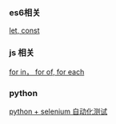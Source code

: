 ### es6相关
[let, const](https://github.com/shenghou/blog/blob/master/2018/es6%E4%B9%8B%20let%20const.md) 


### js 相关
[for in， for of, for each](https://github.com/shenghou/blog/blob/master/2018/for%E5%BE%AA%E7%8E%AF%E7%9B%B8%E5%85%B3.md)


### python 
[ python + selenium  自动化测试](https://github.com/shenghou/blog/blob/master/2018/Python%20Selenium%20%E6%B5%8B%E8%AF%95.md)

